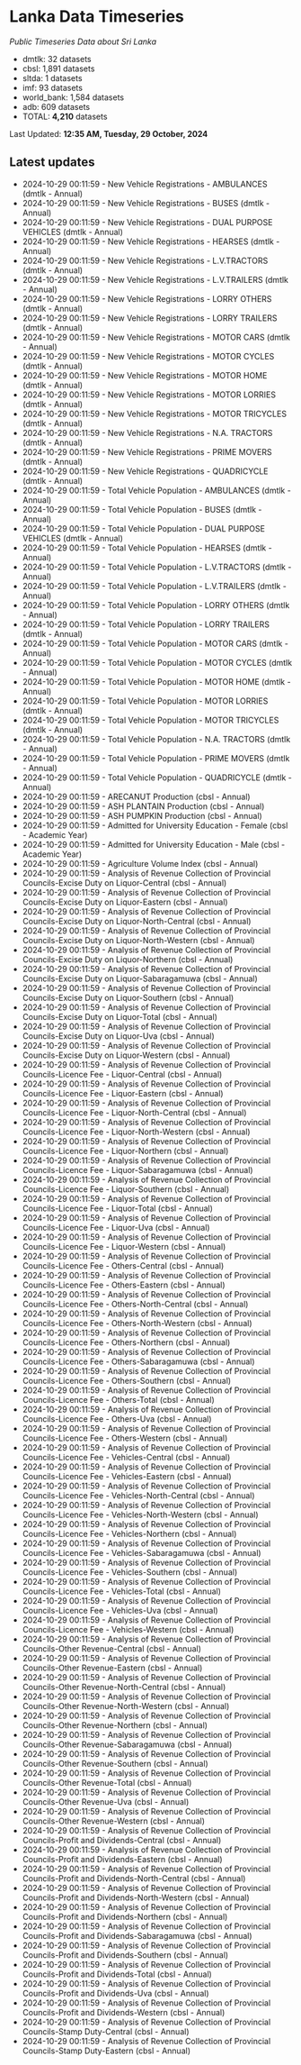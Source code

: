 # Lanka Data Timeseries
*Public Timeseries Data about Sri Lanka*

* dmtlk: 32 datasets
* cbsl: 1,891 datasets
* sltda: 1 datasets
* imf: 93 datasets
* world_bank: 1,584 datasets
* adb: 609 datasets
* TOTAL: **4,210** datasets

Last Updated: **12:35 AM, Tuesday, 29 October, 2024**

## Latest updates

* 2024-10-29 00:11:59 - New Vehicle Registrations - AMBULANCES (dmtlk - Annual)
* 2024-10-29 00:11:59 - New Vehicle Registrations - BUSES (dmtlk - Annual)
* 2024-10-29 00:11:59 - New Vehicle Registrations - DUAL PURPOSE VEHICLES (dmtlk - Annual)
* 2024-10-29 00:11:59 - New Vehicle Registrations - HEARSES (dmtlk - Annual)
* 2024-10-29 00:11:59 - New Vehicle Registrations - L.V.TRACTORS (dmtlk - Annual)
* 2024-10-29 00:11:59 - New Vehicle Registrations - L.V.TRAILERS (dmtlk - Annual)
* 2024-10-29 00:11:59 - New Vehicle Registrations - LORRY OTHERS (dmtlk - Annual)
* 2024-10-29 00:11:59 - New Vehicle Registrations - LORRY TRAILERS (dmtlk - Annual)
* 2024-10-29 00:11:59 - New Vehicle Registrations - MOTOR CARS (dmtlk - Annual)
* 2024-10-29 00:11:59 - New Vehicle Registrations - MOTOR CYCLES (dmtlk - Annual)
* 2024-10-29 00:11:59 - New Vehicle Registrations - MOTOR HOME (dmtlk - Annual)
* 2024-10-29 00:11:59 - New Vehicle Registrations - MOTOR LORRIES (dmtlk - Annual)
* 2024-10-29 00:11:59 - New Vehicle Registrations - MOTOR TRICYCLES (dmtlk - Annual)
* 2024-10-29 00:11:59 - New Vehicle Registrations - N.A. TRACTORS (dmtlk - Annual)
* 2024-10-29 00:11:59 - New Vehicle Registrations - PRIME MOVERS (dmtlk - Annual)
* 2024-10-29 00:11:59 - New Vehicle Registrations - QUADRICYCLE (dmtlk - Annual)
* 2024-10-29 00:11:59 - Total Vehicle Population - AMBULANCES (dmtlk - Annual)
* 2024-10-29 00:11:59 - Total Vehicle Population - BUSES (dmtlk - Annual)
* 2024-10-29 00:11:59 - Total Vehicle Population - DUAL PURPOSE VEHICLES (dmtlk - Annual)
* 2024-10-29 00:11:59 - Total Vehicle Population - HEARSES (dmtlk - Annual)
* 2024-10-29 00:11:59 - Total Vehicle Population - L.V.TRACTORS (dmtlk - Annual)
* 2024-10-29 00:11:59 - Total Vehicle Population - L.V.TRAILERS (dmtlk - Annual)
* 2024-10-29 00:11:59 - Total Vehicle Population - LORRY OTHERS (dmtlk - Annual)
* 2024-10-29 00:11:59 - Total Vehicle Population - LORRY TRAILERS (dmtlk - Annual)
* 2024-10-29 00:11:59 - Total Vehicle Population - MOTOR CARS (dmtlk - Annual)
* 2024-10-29 00:11:59 - Total Vehicle Population - MOTOR CYCLES (dmtlk - Annual)
* 2024-10-29 00:11:59 - Total Vehicle Population - MOTOR HOME (dmtlk - Annual)
* 2024-10-29 00:11:59 - Total Vehicle Population - MOTOR LORRIES (dmtlk - Annual)
* 2024-10-29 00:11:59 - Total Vehicle Population - MOTOR TRICYCLES (dmtlk - Annual)
* 2024-10-29 00:11:59 - Total Vehicle Population - N.A. TRACTORS (dmtlk - Annual)
* 2024-10-29 00:11:59 - Total Vehicle Population - PRIME MOVERS (dmtlk - Annual)
* 2024-10-29 00:11:59 - Total Vehicle Population - QUADRICYCLE (dmtlk - Annual)
* 2024-10-29 00:11:59 - ARECANUT Production (cbsl - Annual)
* 2024-10-29 00:11:59 - ASH PLANTAIN Production (cbsl - Annual)
* 2024-10-29 00:11:59 - ASH PUMPKIN Production (cbsl - Annual)
* 2024-10-29 00:11:59 - Admitted for University Education - Female (cbsl - Academic Year)
* 2024-10-29 00:11:59 - Admitted for University Education - Male (cbsl - Academic Year)
* 2024-10-29 00:11:59 - Agriculture Volume Index (cbsl - Annual)
* 2024-10-29 00:11:59 - Analysis of Revenue Collection of Provincial Councils-Excise Duty on Liquor-Central (cbsl - Annual)
* 2024-10-29 00:11:59 - Analysis of Revenue Collection of Provincial Councils-Excise Duty on Liquor-Eastern (cbsl - Annual)
* 2024-10-29 00:11:59 - Analysis of Revenue Collection of Provincial Councils-Excise Duty on Liquor-North-Central (cbsl - Annual)
* 2024-10-29 00:11:59 - Analysis of Revenue Collection of Provincial Councils-Excise Duty on Liquor-North-Western (cbsl - Annual)
* 2024-10-29 00:11:59 - Analysis of Revenue Collection of Provincial Councils-Excise Duty on Liquor-Northern (cbsl - Annual)
* 2024-10-29 00:11:59 - Analysis of Revenue Collection of Provincial Councils-Excise Duty on Liquor-Sabaragamuwa (cbsl - Annual)
* 2024-10-29 00:11:59 - Analysis of Revenue Collection of Provincial Councils-Excise Duty on Liquor-Southern (cbsl - Annual)
* 2024-10-29 00:11:59 - Analysis of Revenue Collection of Provincial Councils-Excise Duty on Liquor-Total (cbsl - Annual)
* 2024-10-29 00:11:59 - Analysis of Revenue Collection of Provincial Councils-Excise Duty on Liquor-Uva (cbsl - Annual)
* 2024-10-29 00:11:59 - Analysis of Revenue Collection of Provincial Councils-Excise Duty on Liquor-Western (cbsl - Annual)
* 2024-10-29 00:11:59 - Analysis of Revenue Collection of Provincial Councils-Licence Fee - Liquor-Central (cbsl - Annual)
* 2024-10-29 00:11:59 - Analysis of Revenue Collection of Provincial Councils-Licence Fee - Liquor-Eastern (cbsl - Annual)
* 2024-10-29 00:11:59 - Analysis of Revenue Collection of Provincial Councils-Licence Fee - Liquor-North-Central (cbsl - Annual)
* 2024-10-29 00:11:59 - Analysis of Revenue Collection of Provincial Councils-Licence Fee - Liquor-North-Western (cbsl - Annual)
* 2024-10-29 00:11:59 - Analysis of Revenue Collection of Provincial Councils-Licence Fee - Liquor-Northern (cbsl - Annual)
* 2024-10-29 00:11:59 - Analysis of Revenue Collection of Provincial Councils-Licence Fee - Liquor-Sabaragamuwa (cbsl - Annual)
* 2024-10-29 00:11:59 - Analysis of Revenue Collection of Provincial Councils-Licence Fee - Liquor-Southern (cbsl - Annual)
* 2024-10-29 00:11:59 - Analysis of Revenue Collection of Provincial Councils-Licence Fee - Liquor-Total (cbsl - Annual)
* 2024-10-29 00:11:59 - Analysis of Revenue Collection of Provincial Councils-Licence Fee - Liquor-Uva (cbsl - Annual)
* 2024-10-29 00:11:59 - Analysis of Revenue Collection of Provincial Councils-Licence Fee - Liquor-Western (cbsl - Annual)
* 2024-10-29 00:11:59 - Analysis of Revenue Collection of Provincial Councils-Licence Fee - Others-Central (cbsl - Annual)
* 2024-10-29 00:11:59 - Analysis of Revenue Collection of Provincial Councils-Licence Fee - Others-Eastern (cbsl - Annual)
* 2024-10-29 00:11:59 - Analysis of Revenue Collection of Provincial Councils-Licence Fee - Others-North-Central (cbsl - Annual)
* 2024-10-29 00:11:59 - Analysis of Revenue Collection of Provincial Councils-Licence Fee - Others-North-Western (cbsl - Annual)
* 2024-10-29 00:11:59 - Analysis of Revenue Collection of Provincial Councils-Licence Fee - Others-Northern (cbsl - Annual)
* 2024-10-29 00:11:59 - Analysis of Revenue Collection of Provincial Councils-Licence Fee - Others-Sabaragamuwa (cbsl - Annual)
* 2024-10-29 00:11:59 - Analysis of Revenue Collection of Provincial Councils-Licence Fee - Others-Southern (cbsl - Annual)
* 2024-10-29 00:11:59 - Analysis of Revenue Collection of Provincial Councils-Licence Fee - Others-Total (cbsl - Annual)
* 2024-10-29 00:11:59 - Analysis of Revenue Collection of Provincial Councils-Licence Fee - Others-Uva (cbsl - Annual)
* 2024-10-29 00:11:59 - Analysis of Revenue Collection of Provincial Councils-Licence Fee - Others-Western (cbsl - Annual)
* 2024-10-29 00:11:59 - Analysis of Revenue Collection of Provincial Councils-Licence Fee - Vehicles-Central (cbsl - Annual)
* 2024-10-29 00:11:59 - Analysis of Revenue Collection of Provincial Councils-Licence Fee - Vehicles-Eastern (cbsl - Annual)
* 2024-10-29 00:11:59 - Analysis of Revenue Collection of Provincial Councils-Licence Fee - Vehicles-North-Central (cbsl - Annual)
* 2024-10-29 00:11:59 - Analysis of Revenue Collection of Provincial Councils-Licence Fee - Vehicles-North-Western (cbsl - Annual)
* 2024-10-29 00:11:59 - Analysis of Revenue Collection of Provincial Councils-Licence Fee - Vehicles-Northern (cbsl - Annual)
* 2024-10-29 00:11:59 - Analysis of Revenue Collection of Provincial Councils-Licence Fee - Vehicles-Sabaragamuwa (cbsl - Annual)
* 2024-10-29 00:11:59 - Analysis of Revenue Collection of Provincial Councils-Licence Fee - Vehicles-Southern (cbsl - Annual)
* 2024-10-29 00:11:59 - Analysis of Revenue Collection of Provincial Councils-Licence Fee - Vehicles-Total (cbsl - Annual)
* 2024-10-29 00:11:59 - Analysis of Revenue Collection of Provincial Councils-Licence Fee - Vehicles-Uva (cbsl - Annual)
* 2024-10-29 00:11:59 - Analysis of Revenue Collection of Provincial Councils-Licence Fee - Vehicles-Western (cbsl - Annual)
* 2024-10-29 00:11:59 - Analysis of Revenue Collection of Provincial Councils-Other Revenue-Central (cbsl - Annual)
* 2024-10-29 00:11:59 - Analysis of Revenue Collection of Provincial Councils-Other Revenue-Eastern (cbsl - Annual)
* 2024-10-29 00:11:59 - Analysis of Revenue Collection of Provincial Councils-Other Revenue-North-Central (cbsl - Annual)
* 2024-10-29 00:11:59 - Analysis of Revenue Collection of Provincial Councils-Other Revenue-North-Western (cbsl - Annual)
* 2024-10-29 00:11:59 - Analysis of Revenue Collection of Provincial Councils-Other Revenue-Northern (cbsl - Annual)
* 2024-10-29 00:11:59 - Analysis of Revenue Collection of Provincial Councils-Other Revenue-Sabaragamuwa (cbsl - Annual)
* 2024-10-29 00:11:59 - Analysis of Revenue Collection of Provincial Councils-Other Revenue-Southern (cbsl - Annual)
* 2024-10-29 00:11:59 - Analysis of Revenue Collection of Provincial Councils-Other Revenue-Total (cbsl - Annual)
* 2024-10-29 00:11:59 - Analysis of Revenue Collection of Provincial Councils-Other Revenue-Uva (cbsl - Annual)
* 2024-10-29 00:11:59 - Analysis of Revenue Collection of Provincial Councils-Other Revenue-Western (cbsl - Annual)
* 2024-10-29 00:11:59 - Analysis of Revenue Collection of Provincial Councils-Profit and Dividends-Central (cbsl - Annual)
* 2024-10-29 00:11:59 - Analysis of Revenue Collection of Provincial Councils-Profit and Dividends-Eastern (cbsl - Annual)
* 2024-10-29 00:11:59 - Analysis of Revenue Collection of Provincial Councils-Profit and Dividends-North-Central (cbsl - Annual)
* 2024-10-29 00:11:59 - Analysis of Revenue Collection of Provincial Councils-Profit and Dividends-North-Western (cbsl - Annual)
* 2024-10-29 00:11:59 - Analysis of Revenue Collection of Provincial Councils-Profit and Dividends-Northern (cbsl - Annual)
* 2024-10-29 00:11:59 - Analysis of Revenue Collection of Provincial Councils-Profit and Dividends-Sabaragamuwa (cbsl - Annual)
* 2024-10-29 00:11:59 - Analysis of Revenue Collection of Provincial Councils-Profit and Dividends-Southern (cbsl - Annual)
* 2024-10-29 00:11:59 - Analysis of Revenue Collection of Provincial Councils-Profit and Dividends-Total (cbsl - Annual)
* 2024-10-29 00:11:59 - Analysis of Revenue Collection of Provincial Councils-Profit and Dividends-Uva (cbsl - Annual)
* 2024-10-29 00:11:59 - Analysis of Revenue Collection of Provincial Councils-Profit and Dividends-Western (cbsl - Annual)
* 2024-10-29 00:11:59 - Analysis of Revenue Collection of Provincial Councils-Stamp Duty-Central (cbsl - Annual)
* 2024-10-29 00:11:59 - Analysis of Revenue Collection of Provincial Councils-Stamp Duty-Eastern (cbsl - Annual)